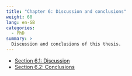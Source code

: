 ```yaml
---
title: "Chapter 6: Discussion and conclusions"
weight: 60
lang: en-GB
categories:
  - PhD
summary: > 
  Discussion and conclusions of this thesis.
---
```


* [Section 6.1: Discussion](../../../2023/phd/discussion/)
* [Section 6.2: Conclusions](../../../2023/phd/conclusion/)

